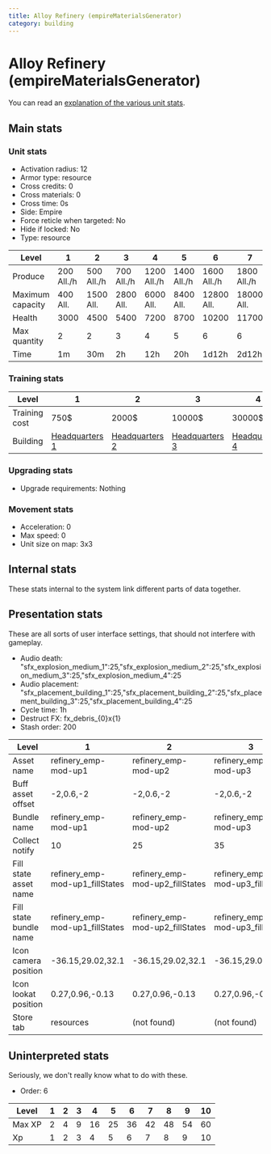 ```yaml
---
title: Alloy Refinery (empireMaterialsGenerator)
category: building
---
```


# Alloy Refinery (empireMaterialsGenerator)

You can read an [explanation  of the various unit stats](unitexplained.md).

## Main stats

### Unit stats

  * Activation radius: 12
  * Armor type: resource
  * Cross credits: 0
  * Cross materials: 0
  * Cross time: 0s
  * Side: Empire
  * Force reticle when targeted: No
  * Hide if locked: No
  * Type: resource

|Level           |1          |2          |3          |4           |5           |6           |7           |8           |9           |10          |
|----------------|-----------|-----------|-----------|------------|------------|------------|------------|------------|------------|------------|
|Produce         |200  All./h|500  All./h|700  All./h|1200  All./h|1400  All./h|1600  All./h|1800  All./h|2000  All./h|2200  All./h|2500  All./h|
|Maximum capacity|400  All.  |1500  All. |2800  All. |6000  All.  |8400  All.  |12800  All. |18000  All. |24000  All. |52800  All. |120000  All.|
|Health          |3000       |4500       |5400       |7200        |8700        |10200       |11700       |13200       |14700       |16200       |
|Max quantity    |2          |2          |3          |4           |5           |6           |6           |6           |6           |6           |
|Time            |1m         |30m        |2h         |12h         |20h         |1d12h       |2d12h       |4d          |6d          |1w3d        |


### Training stats

|Level        |1                              |2                              |3                              |4                              |5                              |6                              |7                              |8                              |9                              |10                              |
|-------------|-------------------------------|-------------------------------|-------------------------------|-------------------------------|-------------------------------|-------------------------------|-------------------------------|-------------------------------|-------------------------------|--------------------------------|
|Training cost|750$                           |2000$                          |10000$                         |30000$                         |60000$                         |175000$                        |350000$                        |750000$                        |2000000$                       |3500000$                        |
|Building     |[Headquarters 1](empireHQ.html)|[Headquarters 2](empireHQ.html)|[Headquarters 3](empireHQ.html)|[Headquarters 4](empireHQ.html)|[Headquarters 5](empireHQ.html)|[Headquarters 6](empireHQ.html)|[Headquarters 7](empireHQ.html)|[Headquarters 8](empireHQ.html)|[Headquarters 9](empireHQ.html)|[Headquarters 10](empireHQ.html)|


### Upgrading stats

  * Upgrade requirements: Nothing

### Movement stats

  * Acceleration: 0
  * Max speed: 0
  * Unit size on map: 3x3

## Internal stats

These stats internal to the system link different parts of data together.


## Presentation stats

These are all sorts of user interface settings, that should not interfere with gameplay.

  * Audio death: "sfx_explosion_medium_1":25,"sfx_explosion_medium_2":25,"sfx_explosion_medium_3":25,"sfx_explosion_medium_4":25
  * Audio placement: "sfx_placement_building_1":25,"sfx_placement_building_2":25,"sfx_placement_building_3":25,"sfx_placement_building_4":25
  * Cycle time: 1h
  * Destruct FX: fx_debris_{0}x{1}
  * Stash order: 200

|Level                 |1                              |2                              |3                              |4                              |5                              |6                              |7                              |8                              |9                              |10                             |
|----------------------|-------------------------------|-------------------------------|-------------------------------|-------------------------------|-------------------------------|-------------------------------|-------------------------------|-------------------------------|-------------------------------|-------------------------------|
|Asset name            |refinery_emp-mod-up1           |refinery_emp-mod-up2           |refinery_emp-mod-up3           |refinery_emp-mod-up4           |refinery_emp-mod-up5           |refinery_emp-mod-up6           |refinery_emp-mod-up7           |refinery_emp-mod-up8           |refinery_emp-mod-up8           |refinery_emp-mod-up8           |
|Buff asset offset     |-2,0.6,-2                      |-2,0.6,-2                      |-2,0.6,-2                      |-2,0.6,-2                      |-2,0.6,-2                      |-2,0.6,-2                      |-2.2,0.4,-2.2                  |-2.2,0.4,-2.2                  |-2.2,0.4,-2.2                  |-2.2,0.4,-2.2                  |
|Bundle name           |refinery_emp-mod-up1           |refinery_emp-mod-up2           |refinery_emp-mod-up3           |refinery_emp-mod-up4           |refinery_emp-mod-up5           |refinery_emp-mod-up6           |refinery_emp-mod-up7           |refinery_emp-mod-up8           |refinery_emp-mod-up8           |refinery_emp-mod-up8           |
|Collect notify        |10                             |25                             |35                             |60                             |70                             |80                             |90                             |100                            |110                            |125                            |
|Fill state asset name |refinery_emp-mod-up1_fillStates|refinery_emp-mod-up2_fillStates|refinery_emp-mod-up3_fillStates|refinery_emp-mod-up4_fillStates|refinery_emp-mod-up5_fillStates|refinery_emp-mod-up6_fillStates|refinery_emp-mod-up7_fillStates|refinery_emp-mod-up7_fillStates|refinery_emp-mod-up7_fillStates|refinery_emp-mod-up7_fillStates|
|Fill state bundle name|refinery_emp-mod-up1_fillStates|refinery_emp-mod-up2_fillStates|refinery_emp-mod-up3_fillStates|refinery_emp-mod-up4_fillStates|refinery_emp-mod-up5_fillStates|refinery_emp-mod-up6_fillStates|refinery_emp-mod-up7_fillStates|refinery_emp-mod-up7_fillStates|refinery_emp-mod-up7_fillStates|refinery_emp-mod-up7_fillStates|
|Icon camera position  |-36.15,29.02,32.1              |-36.15,29.02,32.1              |-36.15,29.02,32.1              |-36.15,29.02,32.1              |-36.15,29.02,32.1              |-36.15,29.02,32.1              |-36.15,29.02,32.1              |-36.15,29.07,32.11             |-36.15,29.07,32.11             |-36.15,29.07,32.11             |
|Icon lookat position  |0.27,0.96,-0.13                |0.27,0.96,-0.13                |0.27,0.96,-0.13                |0.27,0.96,-0.13                |0.27,0.96,-0.13                |0.27,0.96,-0.13                |0.27,0.96,-0.13                |0.27,1.01,-0.12                |0.27,1.01,-0.12                |0.27,1.01,-0.12                |
|Store tab             |resources                      |(not found)                    |(not found)                    |(not found)                    |(not found)                    |(not found)                    |(not found)                    |(not found)                    |(not found)                    |(not found)                    |


## Uninterpreted stats

Seriously, we don't really know what to do with these.

  * Order: 6

|Level |1|2|3|4 |5 |6 |7 |8 |9 |10|
|------|-|-|-|--|--|--|--|--|--|--|
|Max XP|2|4|9|16|25|36|42|48|54|60|
|Xp    |1|2|3|4 |5 |6 |7 |8 |9 |10|


